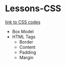 # Lessons-CSS
[link to CSS codes](https://developer.mozilla.org/en-US/docs/Web/CSS/Reference)
* Box Model
*  HTML Tags
    - Border
    - Content
    - Padding
    - Margin